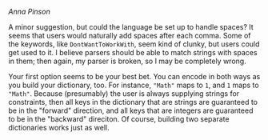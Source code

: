 _Anna Pinson_

A minor suggestion, but could the language be set up to handle spaces? It seems that users would naturally add spaces after each comma.
Some of the keywords, like `DontWantToWorkWith`, seem kind of clunky, but users could get used to it.
I believe parsers should be able to match strings with spaces in them; then again, my parser is broken, so I may be completely wrong.

Your first option seems to be your best bet. You can encode in both ways as you build your dictionary, too.
For instance, `"Math"` maps to `1`, and `1` maps to `"Math"`.
Because (presumably) the user is always supplying strings for constraints, then all keys in the dictionary that are strings are guaranteed to be in the "forward" direction, and all keys that are integers are guaranteed to be in the "backward" direciton.
Of course, building two separate dictionaries works just as well.
